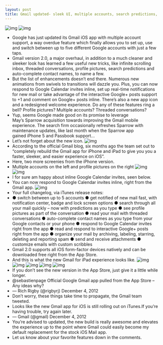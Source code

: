 ```yaml
---
layout: post
title: Gmail updated- sleek UI, multiple accounts, search predictions, infinite scrolling
---
```

![img](http://media.idownloadblog.com/wp-content/uploads/2012/12/Gmail-2.0-for-iOS-iPhone-screenshot-001.jpg)
![img](http://media.idownloadblog.com/wp-content/uploads/2012/12/Gmail-2.0-for-iOS-iPhone-screenshot-002.jpg)
* Google has just updated its Gmail iOS app with multiple account support, a way overdue feature which finally allows you to set up, use and switch between up to five different Google accounts with just a few taps.
* Gmail version 2.0, a major overhaul, in addition to a much cleaner and sleeker look has learned a few useful new tricks, like infinite scrolling inbox, threaded conversations, profile pictures, search predictions and auto-complete contact names, to name a few.
* But the list of enhancements doesn’t end there. Numerous new animations from swivels to transitions will dazzle you. Plus, you can now respond to Google Calendar invites inline, set up real-time notifications for new mail or take advantage of the interactive Google+ posts support to +1 and comment on Google+ posts inline. There’s also a new app icon and a redesigned welcome experience. Do any of these features ring a bell? Profile pictures? Multiple accounts? Threaded conversations?
* Yup, seems Google made good on its promise to leverage May’s Sparrow acquisition towards improving the Gmail mobile experience. The search firm occasionally refreshes Sparrow with maintenance updates, like last month when the Sparrow app gained iPhone 5 and Passbook support…
* Let’s not forget about the new icon.
![img](http://media.idownloadblog.com/wp-content/uploads/2012/12/New-Gmail-app-icon.png)
* According to the official Gmail blog, six months ago the team set out to “completely rebuild the Gmail app for iPhone and iPad to give you you a faster, sleeker, and easier experience on iOS”.
* Here, two more screenies from the iPhone version.
* Multiple accounts on the left and profile pictures on the right
![img](http://media.idownloadblog.com/wp-content/uploads/2012/12/Gmail-2.0-for-iOS-iPhone-screenshot-003.jpg)
![img](http://media.idownloadblog.com/wp-content/uploads/2012/12/Gmail-2.0-for-iOS-iPhone-screenshot-004.jpg)
* I for sure am happy about inline Google Calendar invites, seen below.
* You can now respond to Google Calendar invites inline, right from the Gmail app.
![img](http://media.idownloadblog.com/wp-content/uploads/2012/12/Gmail-2.0-for-iOS-iPhone-screenshot-005.jpg)
* Your full changelog, via iTunes release notes:
* ● switch between up to 5 accounts ● get notified of new mail fast, with notification center, badge and lock screen options ● search through all your mail quickly – now with predictions as you type ● see profile pictures as part of the conversation ● read your mail with threaded conversations ● auto-complete contact names as you type from your Google contacts or your phone ● respond to Google Calendar invites right from the app ● read and respond to interactive Google+ posts right from the app ● organize your mail by archiving, labeling, starring, deleting and reporting spam ● send and receive attachments ● customize emails with custom scribbles
* Gmail 2.0 supports all iOS form-factor devices natively and can be downloaded free right from the App Store.
* And this is what the new Gmail for iPad experience looks like.
![img](http://media.idownloadblog.com/wp-content/uploads/2012/12/Gmail-2.0-for-iOS-iPad-screenshot-001.jpg)
![img](http://media.idownloadblog.com/wp-content/uploads/2012/12/Gmail-2.0-for-iOS-iPad-screenshot-002.jpg)
![img](http://media.idownloadblog.com/wp-content/uploads/2012/12/Gmail-2.0-for-iOS-iPad-screenshot-003.jpg)
![img](http://media.idownloadblog.com/wp-content/uploads/2012/12/Gmail-2.0-for-iOS-iPad-screenshot-004.jpg)
![img](http://media.idownloadblog.com/wp-content/uploads/2012/12/Gmail-2.0-for-iOS-iPad-screenshot-005.jpg)
* If you don’t see the new version in the App Store, just give it a little while longer.
* @sebastienpage Official Google Gmail app pulled from the App Store – Any ideas why?
* — Rich Rigby (@rigbyrj) December 4, 2012
* Don’t worry, these things take time to propagate, the Gmail team tweeted.
* Looks like the new Gmail app for iOS is still rolling out on iTunes.If you’re having trouble, try again later.
* — Gmail (@gmail) December 4, 2012
* You’re advised to updated, the new build is really awesome and elevates the experience up to the point where Gmail could easily become my default replacement for the stock iOS Mail app.
* Let us know about your favorite features down in the comments.


